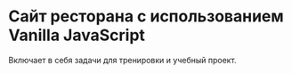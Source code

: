 # Сайт ресторана с использованием Vanilla JavaScript

Включает в себя задачи для тренировки и учебный проект.

